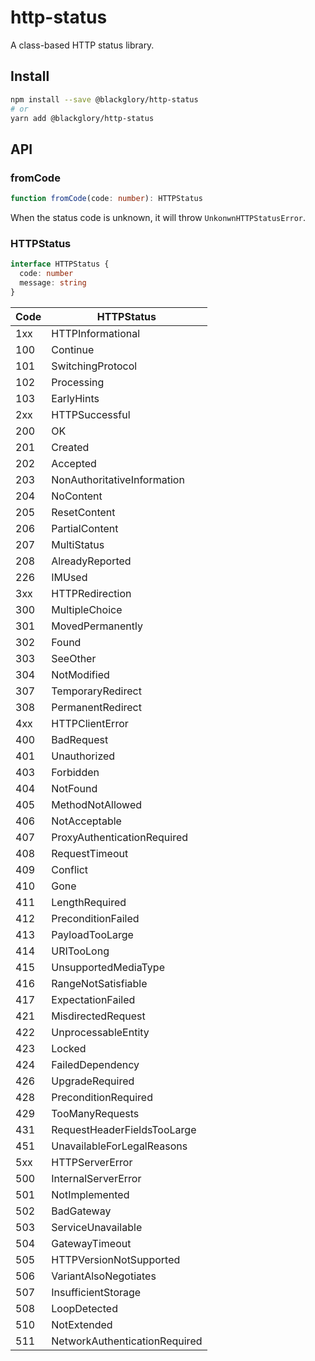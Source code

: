 # http-status
A class-based HTTP status library.

## Install

```sh
npm install --save @blackglory/http-status
# or
yarn add @blackglory/http-status
```

## API

### fromCode

```ts
function fromCode(code: number): HTTPStatus
```

When the status code is unknown, it will throw `UnkonwnHTTPStatusError`.

### HTTPStatus

```ts
interface HTTPStatus {
  code: number
  message: string
}
```

| Code | HTTPStatus |
| - | - |
| 1xx | HTTPInformational |
| 100 | Continue |
| 101 | SwitchingProtocol |
| 102 | Processing |
| 103 | EarlyHints |
| 2xx | HTTPSuccessful |
| 200 | OK |
| 201 | Created |
| 202 | Accepted |
| 203 | NonAuthoritativeInformation |
| 204 | NoContent |
| 205 | ResetContent |
| 206 | PartialContent |
| 207 | MultiStatus |
| 208 | AlreadyReported |
| 226 | IMUsed |
| 3xx | HTTPRedirection |
| 300 | MultipleChoice |
| 301 | MovedPermanently |
| 302 | Found |
| 303 | SeeOther |
| 304 | NotModified |
| 307 | TemporaryRedirect |
| 308 | PermanentRedirect |
| 4xx | HTTPClientError |
| 400 | BadRequest |
| 401 | Unauthorized |
| 403 | Forbidden |
| 404 | NotFound |
| 405 | MethodNotAllowed |
| 406 | NotAcceptable |
| 407 | ProxyAuthenticationRequired |
| 408 | RequestTimeout |
| 409 | Conflict |
| 410 | Gone |
| 411 | LengthRequired |
| 412 | PreconditionFailed |
| 413 | PayloadTooLarge |
| 414 | URITooLong |
| 415 | UnsupportedMediaType |
| 416 | RangeNotSatisfiable |
| 417 | ExpectationFailed |
| 421 | MisdirectedRequest |
| 422 | UnprocessableEntity |
| 423 | Locked |
| 424 | FailedDependency |
| 426 | UpgradeRequired |
| 428 | PreconditionRequired |
| 429 | TooManyRequests |
| 431 | RequestHeaderFieldsTooLarge |
| 451 | UnavailableForLegalReasons |
| 5xx | HTTPServerError |
| 500 | InternalServerError |
| 501 | NotImplemented |
| 502 | BadGateway |
| 503 | ServiceUnavailable |
| 504 | GatewayTimeout |
| 505 | HTTPVersionNotSupported |
| 506 | VariantAlsoNegotiates |
| 507 | InsufficientStorage |
| 508 | LoopDetected |
| 510 | NotExtended |
| 511 | NetworkAuthenticationRequired |
